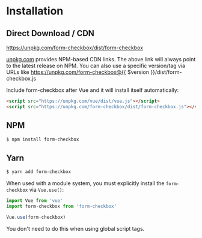 # Installation

## Direct Download / CDN

https://unpkg.com/form-checkbox/dist/form-checkbox 

[unpkg.com](https://unpkg.com) provides NPM-based CDN links. The above link will always point to the latest release on NPM. You can also use a specific version/tag via URLs like https://unpkg.com/form-checkbox@{{ $version }}/dist/form-checkbox.js
 
Include form-checkbox after Vue and it will install itself automatically:

```html
<script src="https://unpkg.com/vue/dist/vue.js"></script>
<script src="https://unpkg.com/form-checkbox/dist/form-checkbox.js"></script>
```

## NPM

```sh
$ npm install form-checkbox
```

## Yarn

```sh
$ yarn add form-checkbox
```

When used with a module system, you must explicitly install the `form-checkbox` via `Vue.use()`:

```javascript
import Vue from 'vue'
import form-checkbox from 'form-checkbox'

Vue.use(form-checkbox)
```

You don't need to do this when using global script tags.

